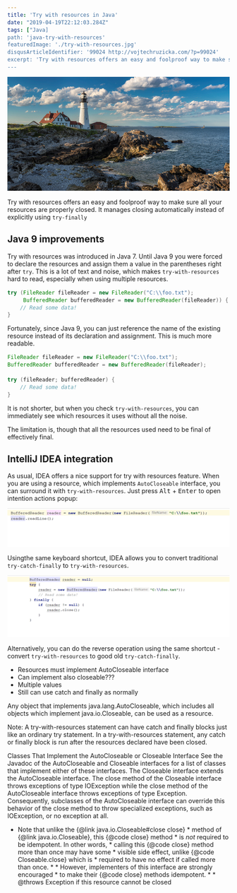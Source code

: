 ```yaml
---
title: 'Try with resources in Java'
date: "2019-04-19T22:12:03.284Z"
tags: ["Java]
path: 'java-try-with-resources'
featuredImage: './try-with-resources.jpg'
disqusArticleIdentifier: '99024 http://vojtechruzicka.com/?p=99024'
excerpt: 'Try with resources offers an easy and foolproof way to make sure all your resources are properly closed. It manages closing automatically instead of explicitly using "try-finally"'
---
```


![Java try with resources](./try-with-resources.jpg)

Try with resources offers an easy and foolproof way to make sure all your resources are properly closed. It manages closing automatically instead of explicitly using `try-finally`



## Java 9 improvements
Try with resources was introduced in Java 7. Until Java 9 you were forced to declare the resources and assign them a value in the parentheses right after `try`. This is a lot of text and noise, which makes `try-with-resources` hard to read, especially when using multiple resources.

```java
try (FileReader fileReader = new FileReader("C:\\foo.txt"); 
     BufferedReader bufferedReader = new BufferedReader(fileReader)) {
    // Read some data!
}
```  

Fortunately, since Java 9, you can just reference the name of the existing resource instead of its declaration and assignment. This is much more readable.

```java
FileReader fileReader = new FileReader("C:\\foo.txt");
BufferedReader bufferedReader = new BufferedReader(fileReader);
        
try (fileReader; bufferedReader) {
    // Read some data!
}
```

It is not shorter, but when you check `try-with-resources`, you can immediately see which resources it uses without all the noise.

The limitation is, though that all the resources used need to be final of effectively final.

## IntelliJ IDEA integration
As usual, IDEA offers a nice support for try with resources feature. When you are using a resource, which implements `AutoCloseable` interface, you can surround it with `try-with-resources`. Just press <kbd>Alt</kbd> + <kbd>Enter</kbd> to open intention actions popup:

![IntelliJ IDEA surround with 'try-with-resources'](./idea-surround-with-try-with-resources.gif)

Usingthe same keyboard shortcut, IDEA allows you to convert traditional `try-catch-finally` to `try-with-resources`.

![IntelliJ IDEA convert to 'try-with-resources'](./idea-replace-with-try-with-resources.gif)

Alternatively, you can do the reverse operation using the same shortcut - convert `try-with-resources` to good old `try-catch-finally`.


- Resources must implement AutoCloseable interface
- Can implement also closeable???
- Multiple values
- Still can use catch and finally as normally

Any object that implements java.lang.AutoCloseable, which includes all objects which implement java.io.Closeable, can be used as a resource.

Note: A try-with-resources statement can have catch and finally blocks just like an ordinary try statement. In a try-with-resources statement, any catch or finally block is run after the resources declared have been closed.

Classes That Implement the AutoCloseable or Closeable Interface
See the Javadoc of the AutoCloseable and Closeable interfaces for a list of classes that implement either of these interfaces. The Closeable interface extends the AutoCloseable interface. The close method of the Closeable interface throws exceptions of type IOException while the close method of the AutoCloseable interface throws exceptions of type Exception. Consequently, subclasses of the AutoCloseable interface can override this behavior of the close method to throw specialized exceptions, such as IOException, or no exception at all.

 * <p>Note that unlike the {@link java.io.Closeable#close close}
     * method of {@link java.io.Closeable}, this {@code close} method
     * is <em>not</em> required to be idempotent.  In other words,
     * calling this {@code close} method more than once may have some
     * visible side effect, unlike {@code Closeable.close} which is
     * required to have no effect if called more than once.
     *
     * However, implementers of this interface are strongly encouraged
     * to make their {@code close} methods idempotent.
     *
     * @throws Exception if this resource cannot be closed